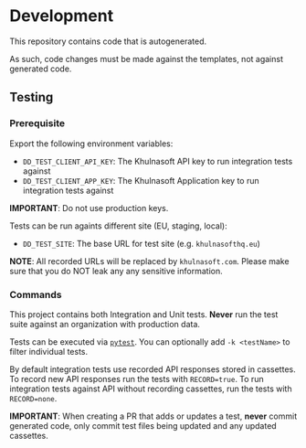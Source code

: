 # Development

This repository contains code that is autogenerated.

As such, code changes must be made against the templates, not against generated code.

## Testing

### Prerequisite

Export the following environment variables:
* `DD_TEST_CLIENT_API_KEY`: The Khulnasoft API key to run integration tests against
* `DD_TEST_CLIENT_APP_KEY`: The Khulnasoft Application key to run integration tests against

**IMPORTANT**: Do not use production keys.

Tests can be run againts different site (EU, staging, local):
* `DD_TEST_SITE`: The base URL for test site (e.g. `khulnasofthq.eu`)

**NOTE**: All recorded URLs will be replaced by `khulnasoft.com`. Please make sure that you do NOT leak any
any sensitive information.

### Commands

This project contains both Integration and Unit tests.
__Never__ run the test suite against an organization with production data.

Tests can be executed via [`pytest`](https://pytest.org).
You can optionally add `-k <testName>` to filter individual tests.

By default integration tests use recorded API responses stored in cassettes. To record new API responses run the tests with `RECORD=true`. To run integration tests against API without recording cassettes, run the tests with `RECORD=none`.

**IMPORTANT**:
When creating a PR that adds or updates a test, __never__ commit
generated code, only commit test files being updated and any updated cassettes.
